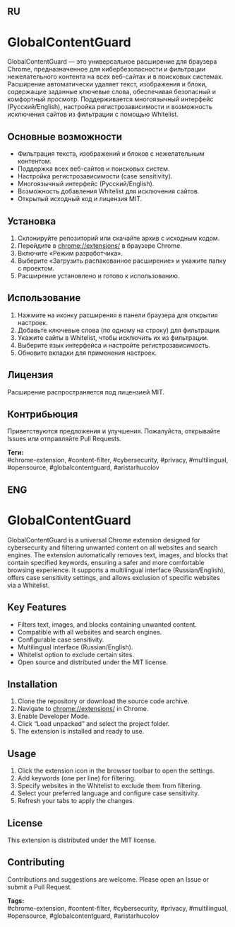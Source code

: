 ## RU
# GlobalContentGuard

GlobalContentGuard — это универсальное расширение для браузера Chrome, предназначенное для кибербезопасности и фильтрации нежелательного контента на всех веб-сайтах и в поисковых системах. Расширение автоматически удаляет текст, изображения и блоки, содержащие заданные ключевые слова, обеспечивая безопасный и комфортный просмотр. Поддерживается многоязычный интерфейс (Русский/English), настройка регистрозависимости и возможность исключения сайтов из фильтрации с помощью Whitelist.

## Основные возможности
- Фильтрация текста, изображений и блоков с нежелательным контентом.
- Поддержка всех веб-сайтов и поисковых систем.
- Настройка регистрозависимости (case sensitivity).
- Многоязычный интерфейс (Русский/English).
- Возможность добавления Whitelist для исключения сайтов.
- Открытый исходный код и лицензия MIT.

## Установка
1. Склонируйте репозиторий или скачайте архив с исходным кодом.
2. Перейдите в [chrome://extensions/](chrome://extensions/) в браузере Chrome.
3. Включите «Режим разработчика».
4. Выберите «Загрузить распакованное расширение» и укажите папку с проектом.
5. Расширение установлено и готово к использованию.

## Использование
1. Нажмите на иконку расширения в панели браузера для открытия настроек.
2. Добавьте ключевые слова (по одному на строку) для фильтрации.
3. Укажите сайты в Whitelist, чтобы исключить их из фильтрации.
4. Выберите язык интерфейса и настройте регистрозависимость.
5. Обновите вкладки для применения настроек.

## Лицензия
Расширение распространяется под лицензией MIT.

## Контрибьюция
Приветствуются предложения и улучшения. Пожалуйста, открывайте Issues или отправляйте Pull Requests.

**Теги:**  
#chrome-extension, #content-filter, #cybersecurity, #privacy, #multilingual, #opensource, #globalcontentguard, #aristarhucolov

## ENG
# GlobalContentGuard

GlobalContentGuard is a universal Chrome extension designed for cybersecurity and filtering unwanted content on all websites and search engines. The extension automatically removes text, images, and blocks that contain specified keywords, ensuring a safer and more comfortable browsing experience. It supports a multilingual interface (Russian/English), offers case sensitivity settings, and allows exclusion of specific websites via a Whitelist.

## Key Features
- Filters text, images, and blocks containing unwanted content.
- Compatible with all websites and search engines.
- Configurable case sensitivity.
- Multilingual interface (Russian/English).
- Whitelist option to exclude certain sites.
- Open source and distributed under the MIT license.

## Installation
1. Clone the repository or download the source code archive.
2. Navigate to [chrome://extensions/](chrome://extensions/) in Chrome.
3. Enable Developer Mode.
4. Click “Load unpacked” and select the project folder.
5. The extension is installed and ready to use.

## Usage
1. Click the extension icon in the browser toolbar to open the settings.
2. Add keywords (one per line) for filtering.
3. Specify websites in the Whitelist to exclude them from filtering.
4. Select your preferred language and configure case sensitivity.
5. Refresh your tabs to apply the changes.

## License
This extension is distributed under the MIT license.

## Contributing
Contributions and suggestions are welcome. Please open an Issue or submit a Pull Request.

**Tags:**  
#chrome-extension, #content-filter, #cybersecurity, #privacy, #multilingual, #opensource, #globalcontentguard, #aristarhucolov
